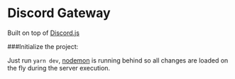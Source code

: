# Discord Gateway

Built on top of [Discord.js](https://discord.js.org/#/)

###Initialize the project:

Just run `yarn dev`, [nodemon](https://nodemon.io/) is running behind so all changes are loaded on the fly during the server execution.